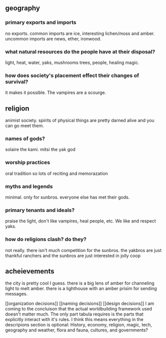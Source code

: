 ## geography
### primary exports and imports
no exports. common imports are ice, interesting lichen/moss and  amber. uncommon imports are news, ether, ironwood.
### what natural resources do the people have at their disposal?
light, heat, water, yaks, mushrooms trees, people, healing magic.
### how does society's placement effect their changes of survival?
it makes it possible. The vampires are a scourge.
## religion
animist society. spirits of physical things are pretty darned alive and you can go meet them.
### names of gods?
solaire the kami.
mitsi the yak god
### worship practices
oral tradition so lots of reciting and memorazation
### myths and legends
minimal. only for sunbros. everyone else has met their gods.
### primary tenants and ideals?
praise the light, don't like vampires, heal people, etc.
We like and respect yaks.
### how do religions clash? do they?
not really. there isn't much competition for the sunbros. the yakbros are just thankful ranchers and the sunbros are just interested in jolly coop
## acheievements
the city is pretty cool I guess.
there is a big lens of amber for channeling light to melt amber. there is a lighthouse with an amber prisim for sending messages.


[[organization decisions]] [[naming decisions]] [[design decisions]] I am coming to the concluison that the actual worldbuilding framework used doesn't matter much. The only part tabula requires is the parts that explicitly interact with it's rules. I think this means everything in the descripions section is optional: History, economy, religion, magic, tech, geography and weather, flora and fauna, cultures, and governments?
